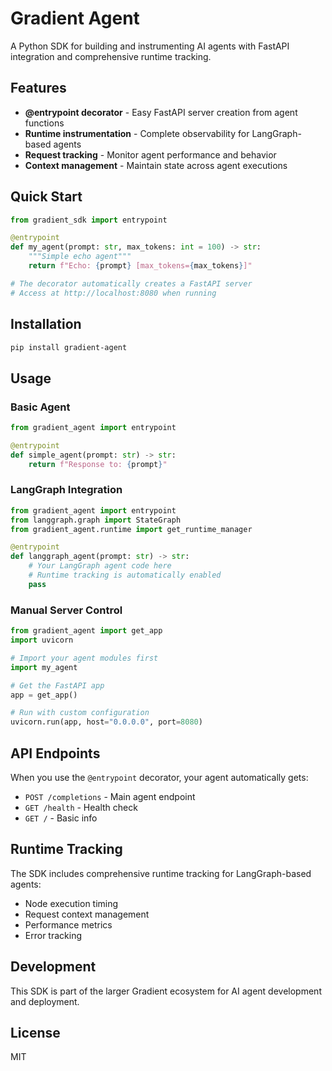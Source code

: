 # Gradient Agent

A Python SDK for building and instrumenting AI agents with FastAPI integration and comprehensive runtime tracking.

## Features

- **@entrypoint decorator** - Easy FastAPI server creation from agent functions
- **Runtime instrumentation** - Complete observability for LangGraph-based agents
- **Request tracking** - Monitor agent performance and behavior
- **Context management** - Maintain state across agent executions

## Quick Start

```python
from gradient_sdk import entrypoint

@entrypoint
def my_agent(prompt: str, max_tokens: int = 100) -> str:
    """Simple echo agent"""
    return f"Echo: {prompt} [max_tokens={max_tokens}]"

# The decorator automatically creates a FastAPI server
# Access at http://localhost:8080 when running
```

## Installation

```bash
pip install gradient-agent
```

## Usage

### Basic Agent

```python
from gradient_agent import entrypoint

@entrypoint
def simple_agent(prompt: str) -> str:
    return f"Response to: {prompt}"
```

### LangGraph Integration

```python
from gradient_agent import entrypoint
from langgraph.graph import StateGraph
from gradient_agent.runtime import get_runtime_manager

@entrypoint
def langgraph_agent(prompt: str) -> str:
    # Your LangGraph agent code here
    # Runtime tracking is automatically enabled
    pass
```

### Manual Server Control

```python
from gradient_agent import get_app
import uvicorn

# Import your agent modules first
import my_agent

# Get the FastAPI app
app = get_app()

# Run with custom configuration
uvicorn.run(app, host="0.0.0.0", port=8080)
```

## API Endpoints

When you use the `@entrypoint` decorator, your agent automatically gets:

- `POST /completions` - Main agent endpoint
- `GET /health` - Health check
- `GET /` - Basic info

## Runtime Tracking

The SDK includes comprehensive runtime tracking for LangGraph-based agents:

- Node execution timing
- Request context management  
- Performance metrics
- Error tracking

## Development

This SDK is part of the larger Gradient ecosystem for AI agent development and deployment.

## License

MIT
